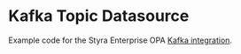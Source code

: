 # Kafka Topic Datasource

Example code for the Styra Enterprise OPA [Kafka integration](https://docs.styra.comenterprise-opa/configuration/data/kafka-streams-api).

